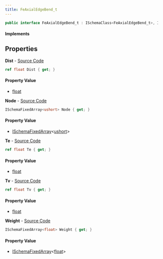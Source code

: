 ```yaml
---
title: FeAxialEdgeBend_t
---
```


```csharp
public interface FeAxialEdgeBend_t : ISchemaClass<FeAxialEdgeBend_t>, ISchemaField, ISchemaClass, INativeHandle
```

#### Implements

## Properties

**Dist** - [Source Code](https://github.com/swiftly-solution/swiftlys2/blob/master/managed/src/SwiftlyS2.Generated/Schemas/Interfaces/FeAxialEdgeBend_t.cs#L20)

```csharp
ref float Dist { get; }
```

#### Property Value

- [float](https://learn.microsoft.com/dotnet/api/system.single)

**Node** - [Source Code](https://github.com/swiftly-solution/swiftlys2/blob/master/managed/src/SwiftlyS2.Generated/Schemas/Interfaces/FeAxialEdgeBend_t.cs#L24)

```csharp
ISchemaFixedArray<ushort> Node { get; }
```

#### Property Value

- [ISchemaFixedArray](/docs/api/shared/schemas/ischemafixedarray-1)<[ushort](https://learn.microsoft.com/dotnet/api/system.uint16)>

**Te** - [Source Code](https://github.com/swiftly-solution/swiftlys2/blob/master/managed/src/SwiftlyS2.Generated/Schemas/Interfaces/FeAxialEdgeBend_t.cs#L16)

```csharp
ref float Te { get; }
```

#### Property Value

- [float](https://learn.microsoft.com/dotnet/api/system.single)

**Tv** - [Source Code](https://github.com/swiftly-solution/swiftlys2/blob/master/managed/src/SwiftlyS2.Generated/Schemas/Interfaces/FeAxialEdgeBend_t.cs#L18)

```csharp
ref float Tv { get; }
```

#### Property Value

- [float](https://learn.microsoft.com/dotnet/api/system.single)

**Weight** - [Source Code](https://github.com/swiftly-solution/swiftlys2/blob/master/managed/src/SwiftlyS2.Generated/Schemas/Interfaces/FeAxialEdgeBend_t.cs#L22)

```csharp
ISchemaFixedArray<float> Weight { get; }
```

#### Property Value

- [ISchemaFixedArray](/docs/api/shared/schemas/ischemafixedarray-1)<[float](https://learn.microsoft.com/dotnet/api/system.single)>

